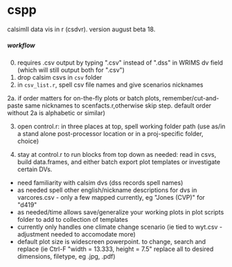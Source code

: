 # cspp
 calsimII data vis in r (csdvr). version august beta 18.
 
##### workflow #####
0. requires .csv output by typing ".csv" instead of ".dss" in WRIMS dv field (which will still output both for ".csv")
1. drop calsim csvs in `csv` folder
2. in `csv_list.r`, spell csv file names and give scenarios nicknames

2a.  if order matters for on-the-fly plots or batch plots, remember/cut-and-paste same nicknames to scenfacts.r,otherwise skip step. default order without 2a is alphabetic or similar)

3. open control.r: in three places at top, spell working folder path (use as/in a stand alone post-processor location or in a proj-specific folder, choice)

4. stay at control.r to run blocks from top down as needed: read in csvs, build data.frames, and either batch export plot templates or investigate certain DVs. 

- need familiarity with calsim dvs (dss records spell names)
- as needed spell other english/nickname descriptions for dvs in varcores.csv - only a few mapped currently, eg "Jones (CVP)" for "d419"
- as needed/time allows save/generalize your working plots in plot scripts folder to add to collection of templates
- currently only handles one climate change scenario (ie tied to wyt.csv - adjustment needed to accomodate more)
- default plot size is widescreen powerpoint. to change, search and replace (ie Ctrl-F "width = 13.333, height = 7.5" replace all to 
  desired dimensions, filetype, eg .jpg, .pdf)
